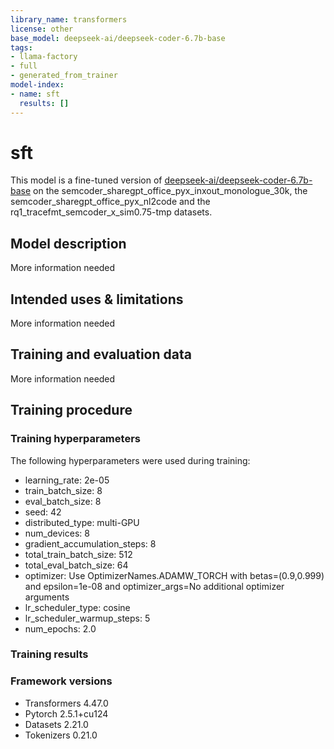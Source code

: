 ```yaml
---
library_name: transformers
license: other
base_model: deepseek-ai/deepseek-coder-6.7b-base
tags:
- llama-factory
- full
- generated_from_trainer
model-index:
- name: sft
  results: []
---
```


<!-- This model card has been generated automatically according to the information the Trainer had access to. You
should probably proofread and complete it, then remove this comment. -->

# sft

This model is a fine-tuned version of [deepseek-ai/deepseek-coder-6.7b-base](https://huggingface.co/deepseek-ai/deepseek-coder-6.7b-base) on the semcoder_sharegpt_office_pyx_inxout_monologue_30k, the semcoder_sharegpt_office_pyx_nl2code and the rq1_tracefmt_semcoder_x_sim0.75-tmp datasets.

## Model description

More information needed

## Intended uses & limitations

More information needed

## Training and evaluation data

More information needed

## Training procedure

### Training hyperparameters

The following hyperparameters were used during training:
- learning_rate: 2e-05
- train_batch_size: 8
- eval_batch_size: 8
- seed: 42
- distributed_type: multi-GPU
- num_devices: 8
- gradient_accumulation_steps: 8
- total_train_batch_size: 512
- total_eval_batch_size: 64
- optimizer: Use OptimizerNames.ADAMW_TORCH with betas=(0.9,0.999) and epsilon=1e-08 and optimizer_args=No additional optimizer arguments
- lr_scheduler_type: cosine
- lr_scheduler_warmup_steps: 5
- num_epochs: 2.0

### Training results



### Framework versions

- Transformers 4.47.0
- Pytorch 2.5.1+cu124
- Datasets 2.21.0
- Tokenizers 0.21.0
